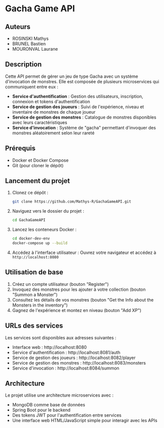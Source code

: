 # Gacha Game API

## Auteurs
- ROSINSKI Mathys
- BRUNEL Bastien
- MOURONVAL Laurane

## Description
Cette API permet de gérer un jeu de type Gacha avec un système d'invocation de monstres. 
Elle est composée de plusieurs microservices qui communiquent entre eux :

- **Service d'authentification** : Gestion des utilisateurs, inscription, connexion et tokens d'authentification
- **Service de gestion des joueurs** : Suivi de l'expérience, niveau et inventaire de monstres de chaque joueur
- **Service de gestion des monstres** : Catalogue de monstres disponibles avec leurs caractéristiques
- **Service d'invocation** : Système de "gacha" permettant d'invoquer des monstres aléatoirement selon leur rareté

## Prérequis
- Docker et Docker Compose
- Git (pour cloner le dépôt)

## Lancement du projet
1. Clonez ce dépôt :
   ```bash
   git clone https://github.com/Mathys-R/GachaGameAPI.git
   ```

2. Naviguez vers le dossier du projet :
   ```bash
   cd GachaGameAPI
   ```

3. Lancez les conteneurs Docker :
   ```bash
   cd docker-dev-env
   docker-compose up --build
   ```

4. Accédez à l'interface utilisateur :
   Ouvrez votre navigateur et accédez à `http://localhost:8080`

## Utilisation de base
1. Créez un compte utilisateur (bouton "Register")
2. Invoquez des monstres pour les ajouter à votre collection (bouton "Summon a Monster")
3. Consultez les détails de vos monstres (bouton "Get the Info about the Monsters in the inventory")
4. Gagnez de l'expérience et montez en niveau (bouton "Add XP")

## URLs des services
Les services sont disponibles aux adresses suivantes :
- Interface web : http://localhost:8080
- Service d'authentification : http://localhost:8081/auth
- Service de gestion des joueurs : http://localhost:8082/player
- Service de gestion des monstres : http://localhost:8083/monsters
- Service d'invocation : http://localhost:8084/summon

## Architecture
Le projet utilise une architecture microservices avec :
- MongoDB comme base de données
- Spring Boot pour le backend
- Des tokens JWT pour l'authentification entre services
- Une interface web HTML/JavaScript simple pour interagir avec les APIs